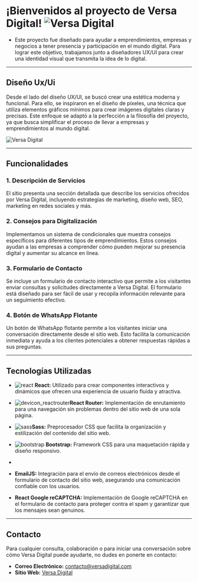 # ¡Bienvenidos al proyecto de Versa Digital!     ![Versa Digital](https://versadigital.com.ar/images/logoNav.png)

- Este proyecto fue diseñado para ayudar a emprendimientos, empresas y negocios a tener presencia y participación en el mundo digital. Para lograr este objetivo, trabajamos junto a diseñadores UX/UI para crear una identidad visual que transmita la idea de lo digital.
  
---

## Diseño Ux/Ui      

Desde el lado del diseño UX/UI, se buscó crear una estética moderna y funcional. Para ello, se inspiraron en el diseño de píxeles, una técnica que utiliza elementos gráficos mínimos para crear imágenes digitales claras y precisas. Este enfoque se adaptó a la perfección a la filosofía del proyecto, ya que busca simplificar el proceso de llevar a empresas y emprendimientos al mundo digital.

![Versa Digital](https://versadigital.com.ar/images/nosotros/break.png)

---

## Funcionalidades

### 1. Descripción de Servicios
El sitio presenta una sección detallada que describe los servicios ofrecidos por Versa Digital, incluyendo estrategias de marketing, diseño web, SEO, marketing en redes sociales y más.

### 2. Consejos para Digitalización
Implementamos un sistema de condicionales que muestra consejos específicos para diferentes tipos de emprendimientos. Estos consejos ayudan a las empresas a comprender cómo pueden mejorar su presencia digital y aumentar su alcance en línea.

### 3. Formulario de Contacto
Se incluye un formulario de contacto interactivo que permite a los visitantes enviar consultas y solicitudes directamente a Versa Digital. El formulario está diseñado para ser fácil de usar y recopila información relevante para un seguimiento efectivo.

### 4. Botón de WhatsApp Flotante
Un botón de WhatsApp flotante permite a los visitantes iniciar una conversación directamente desde el sitio web. Esto facilita la comunicación inmediata y ayuda a los clientes potenciales a obtener respuestas rápidas a sus preguntas.

---

## Tecnologías Utilizadas

- ![react](https://github.com/ezequieliribarren/Dr.Rimmaudo/assets/105462718/fd64b8f1-e248-41c1-a279-f4a4b442259d) **React:** Utilizado para crear componentes interactivos y dinámicos que ofrecen una experiencia de usuario fluida y atractiva.

- ![devicon_reactrouter](https://github.com/ezequieliribarren/Dr.Rimmaudo/assets/105462718/707dd0b5-e274-4869-9cb4-76376784dcf8)**React Router:** Implementación de enrutamiento para una navegación sin problemas dentro del sitio web de una sola página.

- ![sass](https://github.com/ezequieliribarren/Dr.Rimmaudo/assets/105462718/6c5ff55e-00c2-45fa-be9c-21d750e047a3)**Sass:** Preprocesador CSS que facilita la organización y estilización del contenido del sitio web.
- ![bootstrap](https://github.com/ezequieliribarren/Dr.Rimmaudo/assets/105462718/7f991683-b7e4-41e1-bce9-696290a5d411) **Bootstrap:** Framework CSS para una maquetación rápida y diseño responsivo.
- 
- **EmailJS:** Integración para el envío de correos electrónicos desde el formulario de contacto del sitio web, asegurando una comunicación confiable con los usuarios.

- **React Google reCAPTCHA:** Implementación de Google reCAPTCHA en el formulario de contacto para proteger contra el spam y garantizar que los mensajes sean genuinos.


---

## Contacto

Para cualquier consulta, colaboración o para iniciar una conversación sobre cómo Versa Digital puede ayudarte, no dudes en ponerte en contacto:

- **Correo Electrónico:** [contacto@versadigital.com](mailto:contacto@versadigital.com)
- **Sitio Web:** [Versa Digital](https://www.versadigital.com)


